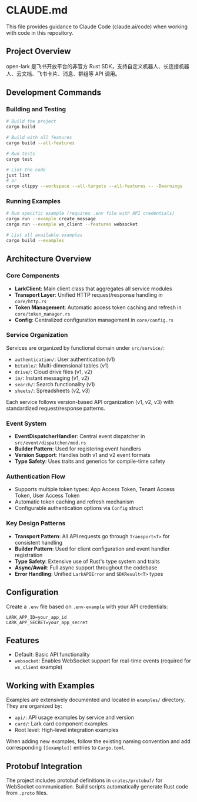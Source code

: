 # CLAUDE.md

This file provides guidance to Claude Code (claude.ai/code) when working with code in this repository.

## Project Overview

open-lark 是飞书开放平台的非官方 Rust SDK，支持自定义机器人、长连接机器人、云文档、飞书卡片、消息、群组等 API 调用。

## Development Commands

### Building and Testing
```bash
# Build the project
cargo build

# Build with all features
cargo build --all-features

# Run tests
cargo test

# Lint the code
just lint
# or
cargo clippy --workspace --all-targets --all-features -- -Dwarnings
```

### Running Examples
```bash
# Run specific example (requires .env file with API credentials)
cargo run --example create_message
cargo run --example ws_client --features websocket

# List all available examples
cargo build --examples
```

## Architecture Overview

### Core Components
- **LarkClient**: Main client class that aggregates all service modules
- **Transport Layer**: Unified HTTP request/response handling in `core/http.rs`
- **Token Management**: Automatic access token caching and refresh in `core/token_manager.rs`
- **Config**: Centralized configuration management in `core/config.rs`

### Service Organization
Services are organized by functional domain under `src/service/`:
- `authentication/`: User authentication (v1)
- `bitable/`: Multi-dimensional tables (v1)
- `drive/`: Cloud drive files (v1, v2)
- `im/`: Instant messaging (v1, v2)
- `search/`: Search functionality (v1)
- `sheets/`: Spreadsheets (v2, v3)

Each service follows version-based API organization (v1, v2, v3) with standardized request/response patterns.

### Event System
- **EventDispatcherHandler**: Central event dispatcher in `src/event/dispatcher/mod.rs`
- **Builder Pattern**: Used for registering event handlers
- **Version Support**: Handles both v1 and v2 event formats
- **Type Safety**: Uses traits and generics for compile-time safety

### Authentication Flow
- Supports multiple token types: App Access Token, Tenant Access Token, User Access Token
- Automatic token caching and refresh mechanism
- Configurable authentication options via `Config` struct

### Key Design Patterns
- **Transport Pattern**: All API requests go through `Transport<T>` for consistent handling
- **Builder Pattern**: Used for client configuration and event handler registration
- **Type Safety**: Extensive use of Rust's type system and traits
- **Async/Await**: Full async support throughout the codebase
- **Error Handling**: Unified `LarkAPIError` and `SDKResult<T>` types

## Configuration

Create a `.env` file based on `.env-example` with your API credentials:
```
LARK_APP_ID=your_app_id
LARK_APP_SECRET=your_app_secret
```

## Features

- Default: Basic API functionality
- `websocket`: Enables WebSocket support for real-time events (required for `ws_client` example)

## Working with Examples

Examples are extensively documented and located in `examples/` directory. They are organized by:
- `api/`: API usage examples by service and version
- `card/`: Lark card component examples
- Root level: High-level integration examples

When adding new examples, follow the existing naming convention and add corresponding `[[example]]` entries to `Cargo.toml`.

## Protobuf Integration

The project includes protobuf definitions in `crates/protobuf/` for WebSocket communication. Build scripts automatically generate Rust code from `.proto` files.